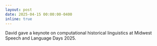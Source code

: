 ```yaml
---
layout: post
date: 2025-04-15 00:00:00-0400
inline: true
---
```


David gave a keynote on computational historical linguistics at Midwest Speech and Language Days 2025.